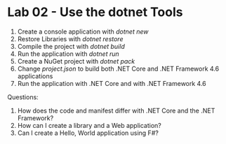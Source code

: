 # Lab 02 - Use the dotnet Tools

1. Create a console application with *dotnet new*
2. Restore Libraries with *dotnet restore*
3. Compile the project with *dotnet build*
4. Run the application with *dotnet run*
5. Create a NuGet project with *dotnet pack*
6. Change *project.json* to build both .NET Core and .NET Framework 4.6 applications
7. Run the application with .NET Core and with .NET Framework 4.6

Questions:

1. How does the code and manifest differ with .NET Core and the .NET Framework?
2. How can I create a library and a Web application?
3. Can I create a Hello, World application using F#?
